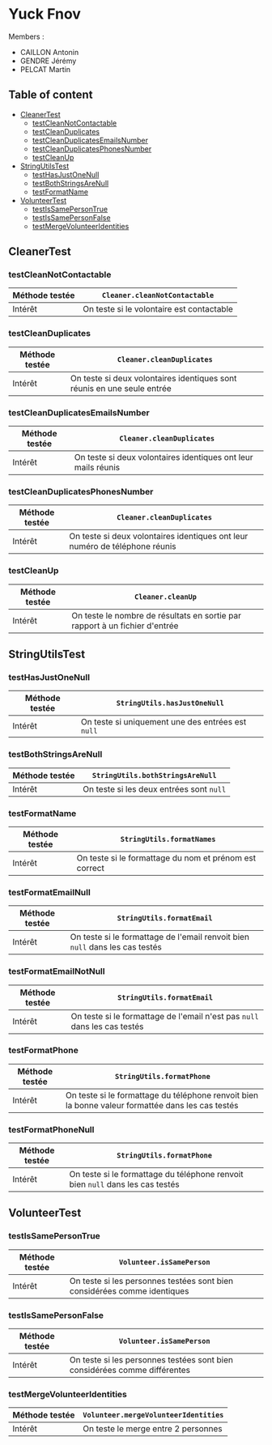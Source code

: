# Yuck Fnov

Members :

- CAILLON Antonin
- GENDRE Jérémy
- PELCAT Martin

## Table of content

- [CleanerTest](#CleanerTest)
    - [testCleanNotContactable](#testCleanNotContactable)
    - [testCleanDuplicates](#testCleanDuplicates)
    - [testCleanDuplicatesEmailsNumber](#testCleanDuplicatesEmailsNumber)
    - [testCleanDuplicatesPhonesNumber](#testCleanDuplicatesPhonesNumber)
    - [testCleanUp](#testCleanUp)
- [StringUtilsTest](#StringUtilsTest)
    - [testHasJustOneNull](#testHasJustOneNull)
    - [testBothStringsAreNull](#testBothStringsAreNull)
    - [testFormatName](#testFormatName)
- [VolunteerTest](#VolunteerTest)
    - [testIsSamePersonTrue](#testIsSamePersonTrue)
    - [testIsSamePersonFalse](#testIsSamePersonFalse)
    - [testMergeVolunteerIdentities](#testMergeVolunteerIdentities)

## CleanerTest

### testCleanNotContactable

| Méthode testée | `Cleaner.cleanNotContactable`             |
|----------------|-------------------------------------------|
| Intérêt        | On teste si le volontaire est contactable |


### testCleanDuplicates

| Méthode testée | `Cleaner.cleanDuplicates`                                               |
|----------------|-------------------------------------------------------------------------|
| Intérêt        | On teste si deux volontaires identiques sont réunis en une seule entrée |


### testCleanDuplicatesEmailsNumber

| Méthode testée | `Cleaner.cleanDuplicates`                                     |
|----------------|---------------------------------------------------------------|
| Intérêt        | On teste si deux volontaires identiques ont leur mails réunis |


### testCleanDuplicatesPhonesNumber

| Méthode testée | `Cleaner.cleanDuplicates`                                                   |
|----------------|-----------------------------------------------------------------------------|
| Intérêt        | On teste si deux volontaires identiques ont leur numéro de téléphone réunis |

### testCleanUp

| Méthode testée | `Cleaner.cleanUp`                                                           |
|----------------|-----------------------------------------------------------------------------|
| Intérêt        | On teste le nombre de résultats en sortie par rapport à un fichier d'entrée |


## StringUtilsTest

### testHasJustOneNull

| Méthode testée | `StringUtils.hasJustOneNull`                      |
|----------------|---------------------------------------------------|
| Intérêt        | On teste si uniquement une des entrées est `null` |


### testBothStringsAreNull

| Méthode testée | `StringUtils.bothStringsAreNull`         |
|----------------|------------------------------------------|
| Intérêt        | On teste si les deux entrées sont `null` |


### testFormatName

| Méthode testée | `StringUtils.formatNames`                              |
|----------------|--------------------------------------------------------|
| Intérêt        | On teste si le formattage du nom et prénom est correct |


### testFormatEmailNull

| Méthode testée | `StringUtils.formatEmail`                                                    |
|----------------|------------------------------------------------------------------------------|
| Intérêt        | On teste si le formattage de l'email renvoit bien `null` dans les cas testés |


### testFormatEmailNotNull

| Méthode testée | `StringUtils.formatEmail`                                                 |
|----------------|---------------------------------------------------------------------------|
| Intérêt        | On teste si le formattage de l'email n'est pas `null` dans les cas testés |


### testFormatPhone

| Méthode testée | `StringUtils.formatPhone`                                                                         |
|----------------|---------------------------------------------------------------------------------------------------|
| Intérêt        | On teste si le formattage du téléphone renvoit bien la bonne valeur formattée dans les cas testés |


### testFormatPhoneNull

| Méthode testée | `StringUtils.formatPhone`                                                      |
|----------------|--------------------------------------------------------------------------------|
| Intérêt        | On teste si le formattage du téléphone renvoit bien `null` dans les cas testés |


## VolunteerTest

### testIsSamePersonTrue

| Méthode testée | `Volunteer.isSamePerson`                                                 |
|----------------|--------------------------------------------------------------------------|
| Intérêt        | On teste si les personnes testées sont bien considérées comme identiques |


### testIsSamePersonFalse

| Méthode testée | `Volunteer.isSamePerson`                                                  |
|----------------|---------------------------------------------------------------------------|
| Intérêt        | On teste si les personnes testées sont bien considérées comme différentes |


### testMergeVolunteerIdentities

| Méthode testée | `Volunteer.mergeVolunteerIdentities` |
|----------------|-------------------------------------|
| Intérêt        | On teste le merge entre 2 personnes |
